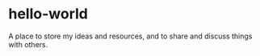 # hello-world
A place to store my ideas and resources, and to share and discuss things with others.
